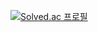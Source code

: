 [![Solved.ac 프로필](http://mazassumnida.wtf/api/v2/generate_badge?boj=dza118)](https://solved.ac/dza118)




